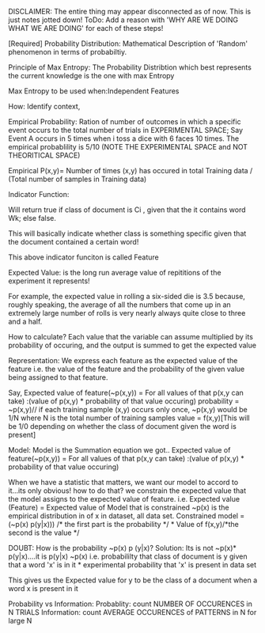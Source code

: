 DISCLAIMER:
The entire thing may appear disconnected as of now. This is just notes jotted down!
ToDo: Add a reason with 'WHY ARE WE DOING WHAT WE ARE DOING' for each of these steps!

[Required]
Probability Distribution: Mathematical Description of 'Random' phenomenon in terms of probabiltiy.


Principle of Max Entropy:
The Probability Distribtion which best represents the current knowledge is the one with max Entropy

Max Entropy
to be used when:Independent Features

How:
Identify context, 



Empirical Probability:
Ration of number of outcomes in which a specific event occurs to the total number of trials in EXPERIMENTAL SPACE; 
Say Event A occurs in 5 times when i toss a dice with 6 faces 10 times.
The empirical probablility is 5/10
(NOTE THE EXPERIMENTAL SPACE and NOT THEORITICAL SPACE)


Empirical P(x,y)= Number of times (x,y) has occured in total Training data / (Total number of samples in Training data)


Indicator Function: 

Will return true if class of document is Ci , given that the it contains word Wk; else false.

This will basically indicate whether class is something specific given that the document contained a certain word!

This above indicator funciton is called Feature


Expected Value:
is the long run average value of repititions of the experiment it represents!

For example, the expected value in rolling a six-sided die is 3.5 because, roughly speaking, the average of all the numbers that come up in an extremely large number of rolls is very nearly always quite close to three and a half. 


How to calculate?
Each value that the variable can assume multiplied by its probability of occuring, and the output is summed to get the expected value



Representation:
We express each feature as the expected value of the feature i.e. the value of the feature and the probability of the given value being assigned to that feature.

Say, Expected value of feature(~p(x,y)) = For all values of that p(x,y can take) :(value of p(x,y) * probability of that value occuring)
probability = ~p(x,y)// if each training sample (x,y) occurs only once, ~p(x,y) would be 1/N where N is the total number of training samples
value = f(x,y)[This will be 1/0  depending on whether the class of document given the word is present]

Model: 
Model is the Summation equation we got..
Expected value of feature(~p(x,y)) = For all values of that p(x,y can take) :(value of p(x,y) * probability of that value occuring)

When we have a statistic that matters, we want our model to accord to it...its only obvious!
how to do that?
we constrain the expected value that the model assigns to the expected value of feature.
i.e. Expected value (Feature) = Expected value of Model that is constrained
		~p(x) is the empirical distribution in of x in dataset, all data set.
 Constrained model = (~p(x) p(y|x)))	/* the first part is the probability */ * Value of f(x,y)/*the second is the value */

 DOUBT: How is the probability ~p(x) p (y|x)?
 Solution: Its is not ~p(x)* p(y|x)....it is p(y|x) ~p(x) i.e.
 probabililty that class of document is y given that a word 'x' is in it * experimental probability that 'x' is present in data set

 This gives us the Expected value for y to be the class of a document when a word x is present in it


Probability vs Information:
Probablity: count NUMBER OF OCCURENCES in N TRIALS
Information: count AVERAGE OCCURENCES of PATTERNS in N for large N



